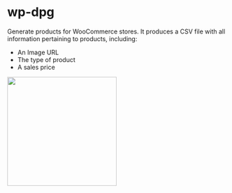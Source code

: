 # wp-dpg 
Generate products for WooCommerce stores. It produces a CSV file with all information pertaining to products, including:
- An Image URL
- The type of product
- A sales price


<img src="https://i.ibb.co/7Q2Q5t9/Adobe-Stock-206237719.jpg" width="250" />

